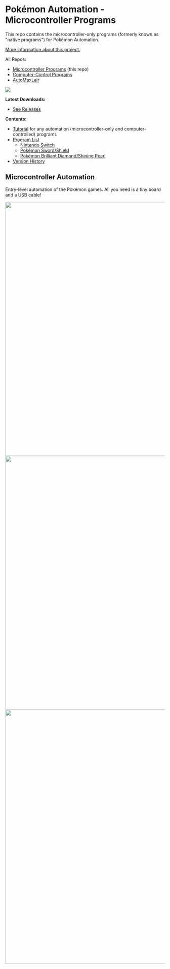 # Pokémon Automation - Microcontroller Programs

This repo contains the microcontroller-only programs (formerly known as "native programs") for Pokémon Automation.

[More information about this project.](https://github.com/PokemonAutomation/About/blob/master/README.md)

All Repos:
- [Microcontroller Programs](https://github.com/PokemonAutomation/Microcontroller) (this repo)
- [Computer-Control Programs](https://github.com/PokemonAutomation/ComputerControl)
- [AutoMaxLair](https://github.com/PokemonAutomation/AutoMaxLair)

<!-- All Arduino-based automation starts here regardless of whether you intend to run [Computer-Control](https://github.com/PokemonAutomation/ComputerControl) or [AutoMaxLair](https://github.com/PokemonAutomation/AutoMaxLair).

If are new to automation and you came here intending to run [AutoMaxLair](https://github.com/PokemonAutomation/AutoMaxLair) or the other advanced programs, you must still begin here.

*Be patient. Learn algebra before attempting Calculus.* -->

[<img src="https://canary.discordapp.com/api/guilds/695809740428673034/widget.png?style=banner2">](https://discord.gg/cQ4gWxN)

**Latest Downloads:**
- [See Releases](https://github.com/PokemonAutomation/Microcontroller/releases)

**Contents:**
- [Tutorial](Wiki/Tutorial/Tutorial.md) for any automation (microcontroller-only and computer-controlled) programs
- [Program List](Wiki/Programs/README.md)
  - [Nintendo Switch](Wiki/Programs/README.md#nintendo-switch)
  - [Pokémon Sword/Shield](Wiki/Programs/README.md#pokémon-swordshield)
  - [Pokémon Brilliant Diamond/Shining Pearl](Wiki/Programs/README.md#pokémon-brilliant-diamondshining-pearl)
- [Version History](Wiki/VersionHistory.md)

## Microcontroller Automation

Entry-level automation of the Pokémon games. All you need is a tiny board and a USB cable!

<img src="Wiki/Hardware/images/basic-setup.jpg" width="800">
<img src="Wiki/Programs/PokemonSwSh/images/ShinyHuntUnattended-Regi-0.png" width="800">
<img src="Wiki/Programs/PokemonSwSh/images/EggCombined2-0.png" width="800">
